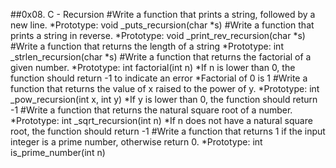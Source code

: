##0x08. C - Recursion
#Write a function that prints a string, followed by a new line.
*Prototype: void _puts_recursion(char *s)
#Write a function that prints a string in reverse.
*Prototype: void _print_rev_recursion(char *s)
#Write a function that returns the length of a string
*Prototype: int _strlen_recursion(char *s)
#Write a function that returns the factorial of a given number.
*Prototype: int factorial(int n)
*If n is lower than 0, the function should return -1 to indicate an error
*Factorial of 0 is 1
#Write a function that returns the value of x raised to the power of y.
*Prototype: int _pow_recursion(int x, int y)
*If y is lower than 0, the function should return -1
#Write a function that returns the natural square root of a number.
*Prototype: int _sqrt_recursion(int n)
*If n does not have a natural square root, the function should return -1
#Write a function that returns 1 if the input integer is a prime number, otherwise return 0.
*Prototype: int is_prime_number(int n)
